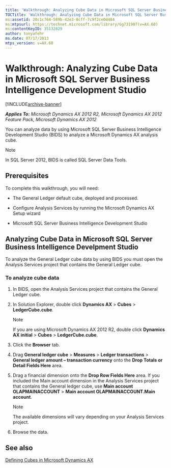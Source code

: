 ```yaml
---
title: 'Walkthrough: Analyzing Cube Data in Microsoft SQL Server Business Intelligence Development Studio'
TOCTitle: 'Walkthrough: Analyzing Cube Data in Microsoft SQL Server Business Intelligence Development Studio'
ms:assetid: 20c1c764-589b-42e3-8cff-7c9f2ce0d484
ms:mtpsurl: https://technet.microsoft.com/library/Gg731907(v=AX.60)
ms:contentKeyID: 35132829
author: tonyafehr
ms.date: 07/17/2013
mtps_version: v=AX.60
---
```


# Walkthrough: Analyzing Cube Data in Microsoft SQL Server Business Intelligence Development Studio 


[!INCLUDE[archive-banner](includes/archive-banner.md)]


_**Applies To:** Microsoft Dynamics AX 2012 R2, Microsoft Dynamics AX 2012 Feature Pack, Microsoft Dynamics AX 2012_

You can analyze data by using Microsoft SQL Server Business Intelligence Development Studio (BIDS) to analyze a Microsoft Dynamics AX analysis cube.


> [!NOTE]
> <P>In SQL Server 2012, BIDS is called SQL Server Data Tools.</P>



## Prerequisites

To complete this walkthrough, you will need:

  - The General Ledger default cube, deployed and processed.

  - Configure Analysis Services by running the Microsoft Dynamics AX Setup wizard

  - Microsoft SQL Server Business Intelligence Development Studio

## Analyzing Cube Data in Microsoft SQL Server Business Intelligence Develpment Studio

To analyze the General Ledger cube data by using BIDS you must open the Analysis Services project that contains the General Ledger cube.

### To analyze cube data

1.  In BIDS, open the Analysis Services project that contains the General Ledger cube.

2.  In Solution Explorer, double click **Dynamics AX** \> **Cubes** \> **LedgerCube.cube**.
    

    > [!NOTE]
    > <P>If you are using Microsoft Dynamics AX 2012 R2, double click <STRONG>Dynamics AX initial</STRONG> &gt; <STRONG>Cubes</STRONG> &gt; <STRONG>LedgerCube.cube</STRONG>.</P>



3.  Click the **Browser** tab.

4.  Drag **General ledger cube** \> **Measures** \> **Ledger transactions** \> **General ledger amount – transaction currency** onto the **Drop Totals or Detail Fields Here** area.

5.  Drag a financial dimension onto the **Drop Row Fields Here** area. If you included the Main account dimension in the Analysis Services project that contains the General ledger cube, use **Main account OLAPMAINACCOUNT** \> **Main account OLAPMAINACCOUNT.Main account**.
    

    > [!NOTE]
    > <P>The available dimensions will vary depending on your Analysis Services project.</P>



6.  Browse the data.

## See also

[Defining Cubes in Microsoft Dynamics AX](defining-cubes-in-microsoft-dynamics-ax.md)

